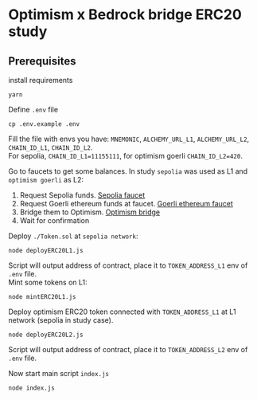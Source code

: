 # Optimism x Bedrock bridge ERC20 study

## Prerequisites

install requirements
```shell
yarn
```

Define `.env` file
```shell
cp .env.example .env
```

Fill the file with envs you have: `MNEMONIC`, `ALCHEMY_URL_L1`, `ALCHEMY_URL_L2`, `CHAIN_ID_L1`, `CHAIN_ID_L2`.  
For sepolia, `CHAIN_ID_L1=11155111`, for optimism goerli `CHAIN_ID_L2=420`.  

Go to faucets to get some balances. In study `sepolia` was used as L1 and `optimism goerli` as L2:
1) Request Sepolia funds. [Sepolia faucet](https://faucet.quicknode.com/ethereum/sepolia)
2) Request Goerli ethereum funds at faucet. [Goerli ethereum faucet](https://goerlifaucet.com/?a=818c11a8da&__cf_chl_tk=lYq4dfHeGI.caQLxxY2DTlpO1Oi80STdu_QCZ5dfrGs-1678691607-0-gaNycGzNDKU)  
3) Bridge them to Optimism. [Optimism bridge](https://app.optimism.io/bridge/deposit)
4) Wait for confirmation

Deploy `./Token.sol` at `sepolia network`:
```shell
node deployERC20L1.js
```
Script will output address of contract, place it to `TOKEN_ADDRESS_L1` env of `.env` file.  
Mint some tokens on L1:
```shell
node mintERC20L1.js
```
Deploy optimism ERC20 token connected with `TOKEN_ADDRESS_L1` at L1 network (sepolia in study case).  
```shell
node deployERC20L2.js
```
Script will output address of contract, place it to `TOKEN_ADDRESS_L2` env of `.env` file.

Now start main script `index.js`
```shell
node index.js
```
